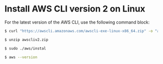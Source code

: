# Install AWS CLI version 2 on Linux

For the latest version of the AWS CLI, use the following command block:
```bash
$ curl "https://awscli.amazonaws.com/awscli-exe-linux-x86_64.zip" -o "awscliv2.zip"

$ unzip awscliv2.zip

$ sudo ./aws/instal

$ aws --version
```

